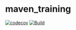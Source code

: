 # maven_training
[![codecov](https://codecov.io/gh/Developper225/maven_training/branch/main/graph/badge.svg?token=IZIQBH85VJ)](https://codecov.io/gh/Developper225/maven_training)
[![Build](https://github.com/Developper225/maven_training/actions/workflows/build.yml/badge.svg)](https://github.com/Developper225/maven_training/actions/workflows/build.yml)
